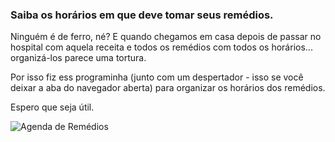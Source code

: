 ### Saiba os horários em que deve tomar seus remédios.

Ninguém é de ferro, né? E quando chegamos em casa depois de passar no hospital com aquela receita e todos os remédios com todos os horários... organizá-los parece uma tortura.

Por isso fiz ess programinha (junto com um despertador - isso se você deixar a aba do navegador aberta) para organizar os horários dos remédios.

Espero que seja útil.

![Agenda de Remédios](https://kennedyrmenezes.github.io/agenda_remedios/)
